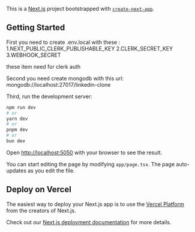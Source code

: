 This is a [Next.js](https://nextjs.org/) project bootstrapped with [`create-next-app`](https://github.com/vercel/next.js/tree/canary/packages/create-next-app).

## Getting Started

First you need to create .env.local with these :
1.NEXT_PUBLIC_CLERK_PUBLISHABLE_KEY
2.CLERK_SECRET_KEY
3.WEBHOOK_SECRET

these item need for clerk auth

Second you need create mongodb with this url: mongodb://localhost:27017/linkedin-clone

Third, run the development server:

```bash
npm run dev
# or
yarn dev
# or
pnpm dev
# or
bun dev
```

Open [http://localhost:5050](http://localhost:5050) with your browser to see the result.

You can start editing the page by modifying `app/page.tsx`. The page auto-updates as you edit the file.

## Deploy on Vercel

The easiest way to deploy your Next.js app is to use the [Vercel Platform](https://vercel.com/new?utm_medium=default-template&filter=next.js&utm_source=create-next-app&utm_campaign=create-next-app-readme) from the creators of Next.js.

Check out our [Next.js deployment documentation](https://nextjs.org/docs/deployment) for more details.
